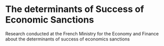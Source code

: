 # The determinants of Success of Economic Sanctions
Research conducted at the French Ministry for the Economy and Finance about the determinants of success of economics sanctions

